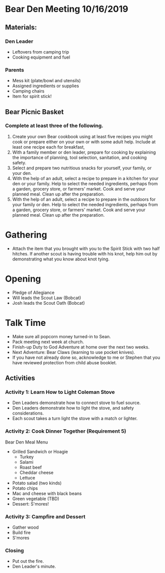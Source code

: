 # Bear Den Meeting 10/16/2019
## Materials:
### Den Leader
- Leftovers from camping trip
- Cooking equipment and fuel

### Parents
- Mess kit (plate/bowl and utensils)
- Assigned ingredients or supplies
- Camping chairs
- Item for spirit stick!

## Bear Picnic Basket
### Complete at least three of the following.
1. Create your own Bear cookbook using at least five recipes you might cook or prepare either on your own or with some adult help. Include at least one recipe each for breakfast, 
2. With a family member or den leader, prepare for cooking by explaining the importance of planning, tool selection, sanitation, and cooking safety.
3. Select and prepare two nutritious snacks for yourself, your family, or your den.
4. With the help of an adult, select a recipe to prepare in a kitchen for your den or your family. Help to select the needed ingredients, perhaps from a garden, grocery store, or farmers' market. Cook and serve your planned meal. Clean up after the preparation.
5. With the help of an adult, select a recipe to prepare in the outdoors for your family or den. Help to select the needed ingredients, perhaps from a garden, grocery store, or farmers' market. Cook and serve your planned meal. Clean up after the preparation.

# Gathering
- Attach the item that you brought with you to the Spirit Stick with two half hitches. If another scout is having trouble with his knot, help him out by demonstrating what you know about knot tying.

# Opening
- Pledge of Allegiance
- Will leads the Scout Law (Bobcat)
- Josh leads the Scout Oath (Bobcat)

# Talk Time
- Make sure all popcorn money turned-in to Sean.
- Pack meeting next week at church.
- Finish-up Duty to God Adventure at home over the next two weeks.
- Next Adventure: Bear Claws (learning to use pocket knives).
- If you have not already done so, acknowledge to me or Stephen that you have reviewed protection from child abuse booklet.

## Activities
### Activity 1: Learn How to Light Coleman Stove
- Den Leaders demonstrate how to connect stove to fuel source.
- Den Leaders demonstrate how to light the stove, and safety considerations.
- Each scout takes a turn light the stove with a match or lighter.

### Activity 2: Cook Dinner Together (Requirement 5)
Bear Den Meal Menu
- Grilled Sandwich or Hoagie
  - Turkey
  - Salami
  - Roast beef
  - Cheddar cheese
  - Lettuce
- Potato salad (two kinds)
- Potato chips
- Mac and cheese with black beans
- Green vegetable (TBD)
- Dessert: S'mores!

### Activity 3: Campfire and Dessert
- Gather wood
- Build fire
- S'mores

### Closing
- Put out the fire.
- Den Leader's minute.





